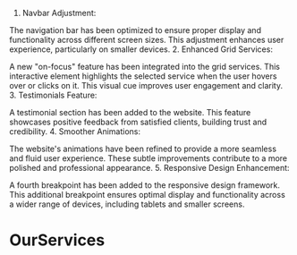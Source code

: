 1. Navbar Adjustment:

The navigation bar has been optimized to ensure proper display and functionality across different screen sizes. This adjustment enhances user experience, particularly on smaller devices.
2. Enhanced Grid Services:

A new "on-focus" feature has been integrated into the grid services. This interactive element highlights the selected service when the user hovers over or clicks on it. This visual cue improves user engagement and clarity.
3. Testimonials Feature:

A testimonial section has been added to the website. This feature showcases positive feedback from satisfied clients, building trust and credibility.
4. Smoother Animations:

The website's animations have been refined to provide a more seamless and fluid user experience. These subtle improvements contribute to a more polished and professional appearance.
5. Responsive Design Enhancement:

A fourth breakpoint has been added to the responsive design framework. This additional breakpoint ensures optimal display and functionality across a wider range of devices, including tablets and smaller screens.
# OurServices
